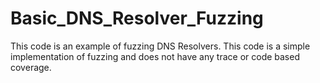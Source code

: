 # Basic_DNS_Resolver_Fuzzing
This code is an example of fuzzing DNS Resolvers. This code is a simple implementation of fuzzing and does not have any trace or code based coverage. 
